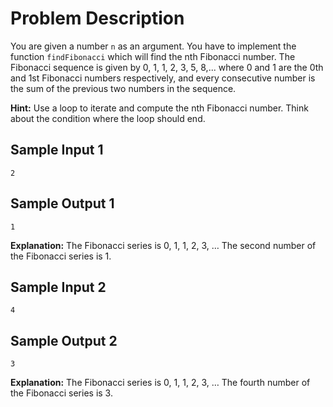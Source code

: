 # Problem Description

You are given a number `n` as an argument. You have to implement the function `findFibonacci` which will find the nth Fibonacci number. The Fibonacci sequence is given by 0, 1, 1, 2, 3, 5, 8,... where 0 and 1 are the 0th and 1st Fibonacci numbers respectively, and every consecutive number is the sum of the previous two numbers in the sequence.

**Hint:** Use a loop to iterate and compute the nth Fibonacci number. Think about the condition where the loop should end.

## Sample Input 1

```plaintext
2
```

## Sample Output 1

```plaintext
1
```

**Explanation:**
The Fibonacci series is 0, 1, 1, 2, 3, … The second number of the Fibonacci series is 1.

## Sample Input 2

```plaintext
4
```

## Sample Output 2

```plaintext
3
```

**Explanation:**
The Fibonacci series is 0, 1, 1, 2, 3, … The fourth number of the Fibonacci series is 3.

